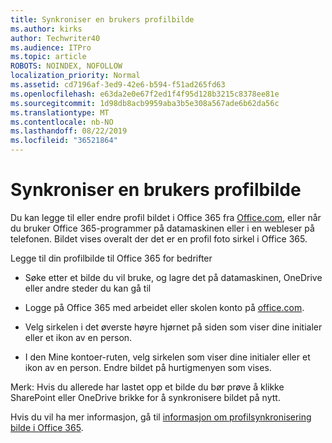 ```yaml
---
title: Synkroniser en brukers profilbilde
ms.author: kirks
author: Techwriter40
ms.audience: ITPro
ms.topic: article
ROBOTS: NOINDEX, NOFOLLOW
localization_priority: Normal
ms.assetid: cd7196af-3ed9-42e6-b594-f51ad265fd63
ms.openlocfilehash: e63da2e0e67f2ed1f4f95d128b3215c8378ee81e
ms.sourcegitcommit: 1d98db8acb9959aba3b5e308a567ade6b62da56c
ms.translationtype: MT
ms.contentlocale: nb-NO
ms.lasthandoff: 08/22/2019
ms.locfileid: "36521864"
---
```

# <a name="sync-a-users-profile-picture"></a>Synkroniser en brukers profilbilde

Du kan legge til eller endre profil bildet i Office 365 fra [Office.com](http://www.office.com), eller når du bruker Office 365-programmer på datamaskinen eller i en webleser på telefonen. Bildet vises overalt der det er en profil foto sirkel i Office 365.

Legge til din profilbilde til Office 365 for bedrifter

- Søke etter et bilde du vil bruke, og lagre det på datamaskinen, OneDrive eller andre steder du kan gå til

- Logge på Office 365 med arbeidet eller skolen konto på [office.com](http://www.office.com).

- Velg sirkelen i det øverste høyre hjørnet på siden som viser dine initialer eller et ikon av en person.

- I den Mine kontoer-ruten, velg sirkelen som viser dine initialer eller et ikon av en person. Endre bildet på hurtigmenyen som vises.

Merk: Hvis du allerede har lastet opp et bilde du bør prøve å klikke SharePoint eller OneDrive brikke for å synkronisere bildet på nytt.

Hvis du vil ha mer informasjon, gå til [informasjon om profilsynkronisering bilde i Office 365](https://support.office.com/article/information-about-profile-picture-synchronization-in-office-365-20594d76-d054-4af4-a660-401133e3d48a?ui=en-US&amp;rs=en-US&amp;ad=US).
